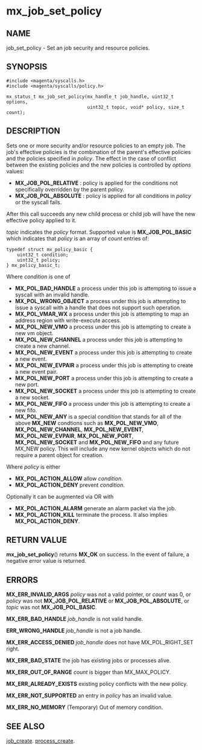 # mx_job_set_policy

## NAME

job_set_policy - Set an job security and resource policies.

## SYNOPSIS

```
#include <magenta/syscalls.h>
#include <magenta/syscalls/policy.h>

mx_status_t mx_job_set_policy(mx_handle_t job_handle, uint32_t options,
                              uint32_t topic, void* policy, size_t count);

```

## DESCRIPTION

Sets one or more security and/or resource policies to an empty job. The job's
effective policies is the combination of the parent's effective policies and
the policies specified in *policy*. The effect in the case of conflict between
the existing policies and the new policies is controlled by *options* values:

+ **MX_JOB_POL_RELATIVE** : policy is applied for the conditions not specifically
  overridden by the parent policy.
+ **MX_JOB_POL_ABSOLUTE** : policy is applied for all conditions in *policy* or
  the syscall fails.

After this call succeeds any new child process or child job will have the new
effective policy applied to it.

*topic* indicates the *policy* format. Supported value is **MX_JOB_POL_BASIC**
which indicates that *policy* is an array of *count* entries of:

```
typedef struct mx_policy_basic {
    uint32_t condition;
    uint32_t policy;
} mx_policy_basic_t;

```

Where *condition* is one of
+ **MX_POL_BAD_HANDLE** a process under this job is attempting to
  issue a syscall with an invalid handle.
+ **MX_POL_WRONG_OBJECT** a process under this job is attempting to
  issue a syscall with a handle that does not support such operation.
+ **MX_POL_VMAR_WX** a process under this job is attempting to map an
  address region with write-execute access.
+ **MX_POL_NEW_VMO** a process under this job is attempting to create
  a new vm object.
+ **MX_POL_NEW_CHANNEL** a process under this job is attempting to create
  a new channel.
+ **MX_POL_NEW_EVENT** a process under this job is attempting to create
  a new event.
+ **MX_POL_NEW_EVPAIR** a process under this job is attempting to create
  a new event pair.
+ **MX_POL_NEW_PORT** a process under this job is attempting to create
  a new port.
+ **MX_POL_NEW_SOCKET** a process under this job is attempting to create
  a new socket.
+ **MX_POL_NEW_FIFO** a process under this job is attempting to create
  a new fifo.
+ **MX_POL_NEW_ANY** is a special *condition* that stands for all of
  the above **MX_NEW** condtions such as **MX_POL_NEW_VMO**,
  **MX_POL_NEW_CHANNEL**, **MX_POL_NEW_EVENT**, **MX_POL_NEW_EVPAIR**,
  **MX_POL_NEW_PORT**, **MX_POL_NEW_SOCKET** and **MX_POL_NEW_FIFO**
  and any future MX_NEW policy. This will include any new kernel objects
  which do not require a parent object for creation.

Where *policy* is either
+ **MX_POL_ACTION_ALLOW**  allow *condition*.
+ **MX_POL_ACTION_DENY**  prevent *condition*.

Optionally it can be augmented via OR with
+ **MX_POL_ACTION_ALARM** generate an alarm packet via the job.
+ **MX_POL_ACTION_KILL** terminate the process. It also
implies **MX_POL_ACTION_DENY**.

## RETURN VALUE

**mx_job_set_policy**() returns **MX_OK** on success.  In the event of failure,
a negative error value is returned.


## ERRORS

**MX_ERR_INVALID_ARGS**  *policy* was not a valid pointer, or *count* was 0,
or *policy* was not **MX_JOB_POL_RELATIVE** or **MX_JOB_POL_ABSOLUTE**, or
*topic* was not **MX_JOB_POL_BASIC**.

**MX_ERR_BAD_HANDLE**  *job_handle* is not valid handle.

**ERR_WRONG_HANDLE**  *job_handle* is not a job handle.

**MX_ERR_ACCESS_DENIED**  *job_handle* does not have MX_POL_RIGHT_SET right.

**MX_ERR_BAD_STATE**  the job has existing jobs or processes alive.

**MX_ERR_OUT_OF_RANGE** *count* is bigger than MX_MAX_POLICY.

**MX_ERR_ALREADY_EXISTS** existing policy conflicts with the new policy.

**MX_ERR_NOT_SUPPORTED** an entry in *policy* has an invalid value.

**MX_ERR_NO_MEMORY**  (Temporary) Out of memory condition.

## SEE ALSO

[job_create](job_create.md).
[process_create](job_create.md).

